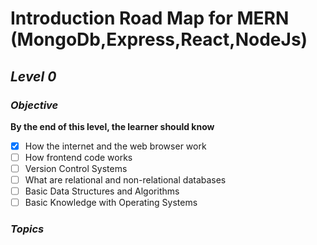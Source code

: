# Introduction Road Map for MERN (MongoDb,Express,React,NodeJs)
## _Level 0_
### ***Objective***
**By the end of this level, the learner should know**
- [x] How the internet and the web browser work
- [ ] How frontend code works
- [ ] Version Control Systems
- [ ] What are relational and non-relational databases
- [ ] Basic Data Structures and Algorithms
- [ ] Basic Knowledge with Operating Systems

### _Topics_

